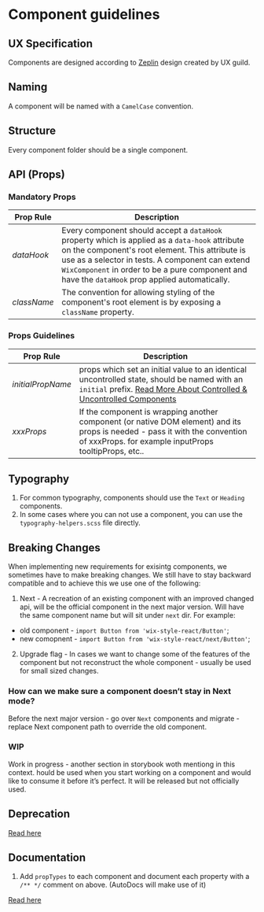 # Component guidelines

## UX Specification

Components are designed according to [Zeplin](https://app.zeplin.io/project/5864e02695b5754a69f56150) design created by UX guild.

## Naming

A component will be named with a `CamelCase` convention.

## Structure

Every component folder should be a single component.

## API (Props)

### Mandatory Props

| Prop Rule | Description |
|--------|-----------|
| *dataHook*| Every component should accept a `dataHook` property which is applied as a `data-hook` attribute on the component's root element. This attribute is use as a selector in tests. A component can extend `WixComponent` in order to be a pure component and have the `dataHook` prop applied automatically.
| *className* | The convention for allowing styling of the component's root element is by exposing a `className` property.

### Props Guidelines

| Prop Rule | Description |
|--------|-----------|
| *initialPropName*| props which set an initial value to an identical uncontrolled state, should be named with an `initial` prefix. [Read More About Controlled & Uncontrolled Components](./CONTROLLED_VS_UNCONTROLLED.md)
| *xxxProps*| If the component is wrapping another component (or native DOM element) and its props is needed - pass it with the convention of xxxProps. for example inputProps tooltipProps, etc..

## Typography

1. For common typography, components should use the `Text` or `Heading` components.
1. In some cases where you can not use a component, you can use the `typography-helpers.scss` file directly.

## Breaking Changes

When implementing new requirements for exisintg components, we sometimes have to make breaking changes.
We still have to stay backward compatible and to achieve this we use one of the following:

1. Next - A recreation of an existing component with an improved changed api, will be the official component in the next major version. Will have the same component name but will sit under `next` dir. For example:

* old component - `import Button from 'wix-style-react/Button'`;
* new comopnent - `import Button from 'wix-style-react/next/Button'`;

2. Upgrade flag - In cases we want to change some of the features of the component but not reconstruct the whole component - usually be used for small sized changes.

### How can we make sure a component doesn’t stay in Next mode?
Before the next major version - go over `Next` components and migrate - replace Next component path to override the old component.

### WIP
Work in progress - another section in storybook woth mentiong in this context. hould be used when you start working on a component and would like to consume it before it’s perfect. It will be released but not officially used.


## Deprecation

[Read here](https://github.com/wix/wix-style-react/blob/master/docs/internal/DEPRECATION_GUIDE.md)

## Documentation

1. Add `propTypes` to each component and document each property with a `/** */` comment on above. (AutoDocs will make use of it)

[Read here](./DOCUMENTING_COMPONENTS.md)
